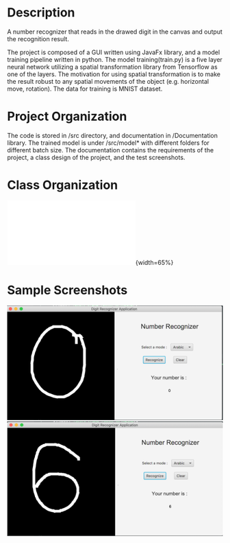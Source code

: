 # Description
A number recognizer that reads in the drawed digit in the canvas and output the recognition result.

The project is composed of a GUI written using JavaFx library, and a model training pipeline written in python. The model training(train.py) is a five layer neural network utilizing a spatial transformation library from Tensorflow as one of the layers. The motivation for using spatial transformation is to make the result robust to any spatial movements of the object (e.g. horizontal move, rotation). The data for training is MNIST dataset.

# Project Organization
The code is stored in /src directory, and documentation in /Documentation library. The trained model is under /src/model* with different folders for different batch size.
The documentation contains the requirements of the project, a class design of the project, and the test screenshots.

# Class Organization
![Image Title](./NumberRecognizerProject/Documentation/class%20design.pdf){width=65%}

# Sample Screenshots
![test_digit_0](./NumberRecognizerProject/Documentation/test_screenshot/000.png)
![test_digit_6](./NumberRecognizerProject/Documentation/test_screenshot/006.png)
